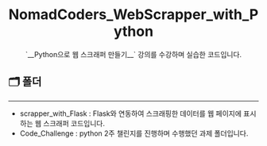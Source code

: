 # <center>NomadCoders_WebScrapper_with_Python</center>
<center>`__Python으로 웹 스크래퍼 만들기__` 강의를 수강하며 실습한 코드입니다.</center>

## 🗂 폴더
***
* scrapper_with_Flask : Flask와 연동하여 스크래핑한 데이터를 웹 페이지에 표시하는 웹 스크래퍼 코드입니다.
* Code_Challenge : python 2주 챌린지를 진행하며 수행했던 과제 폴더입니다.
